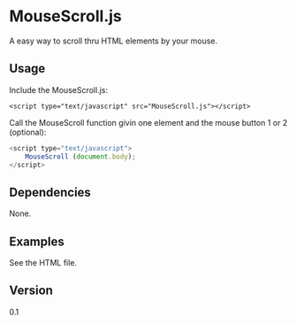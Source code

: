 # MouseScroll.js

A easy way to scroll thru HTML elements by your mouse.

## Usage

Include the MouseScroll.js:

`<script type="text/javascript" src="MouseScroll.js"></script>`

Call the MouseScroll function givin one element and the mouse button 1 or 2 (optional):
```js
<script type="text/javascript">
    MouseScroll (document.body);
</script>
```
## Dependencies

None.

## Examples

See the HTML file.

## Version
0.1